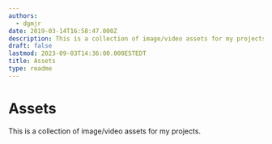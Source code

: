 ```yaml
---
authors:
  - dgmjr
date: 2019-03-14T16:58:47.000Z
description: This is a collection of image/video assets for my projects.
draft: false
lastmod: 2023-09-03T14:36:00.000ESTEDT
title: Assets
type: readme
---
```


# Assets

This is a collection of image/video assets for my projects.

